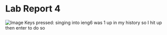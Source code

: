 # Lab Report 4

![Image](http://url/a.png)
Keys pressed: <up><enter>
singing into ieng6 was 1 up in my history so I hit up then enter to do so

